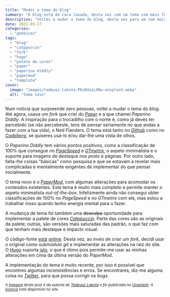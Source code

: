 ```yaml
---
title: "Mudei o tema do blog"
summary: "O blog está de cara lavada, desta vez com um tema com mais funcionalidades"
description: "Voltei a mudar o tema do blog, desta vez para um com mais funcionalidades"
date: 2022-03-17
categories: 
  - "geekices"
tags:
  - "blog"
  - "catppuccin"
  - "fork"
  - "hugo"
  - "palete de cores"
  - "paper"
  - "paperino diddly"
  - "papermod"
  - "template"
cover:
  image: "images/tadeusz-lakota-P6vDUuzL90w-unsplash.webp"
  alt: "tema novo"
---
```


Num notícia que surpreende zero pessoas, voltei a mudar o tema do *blog*. Até agora, usava um *fork* que criei do *[Paper](https://github.com/nanxiaobei/hugo-paper)* e a que chamei *Paperino Diddly*. A inspiração para o trocadilho com o nome é, como já deves ter percebido (se não percebeste, tens de pensar seriamente no que andas a fazer com a tua vida), o Ned Flanders. O tema está tanto no [*Github*](https://github.com/brunomiguel/blog.brunomiguel.net/) como no [*Codeberg*](https://codeberg.org/brunomiguel/blog.brunomiguel.net), se quiseres usá-lo e/ou dar-lhe uma vista de olhos.

O *Paperino Diddly* tem vários pontos positivos, como a classificação de 100% que consegue no [*PageSpeed*](https://pagespeed.web.dev/) e [*GTmetrix*](https://gtmetrix.com/), o aspeto minimalista e o suporte para imagens de destaque nos *posts* e páginas. Por outro lado, falta-lhe coisas "básicas" como pesquisa e que se estavam a revelar mais complicadas e mentalmente exigentes de implementar do que pensei inicialmente.

O tema novo é o *[PaperMod](https://github.com/adityatelange/hugo-PaperMod/)*, com algumas alterações para acomodar os conteúdos existentes. Este tema é muito mais completo e permite manter o aspeto minimalista _out-of-the-box_. Infelizmente ainda não consegui obter classificações de 100% no *PageSpeed* e no *GTmetrix* com ele, mas estou a trabalhar nisso quando tenho energia mental para o fazer.

A mudança de tema foi também uma ~~desculpa~~ oportunidade para implementar a palete de cores *[Catppuccin](https://github.com/catppuccin/catppuccin)*. Parte das cores são as originais da palete; outras, são versões mais saturadas das padrão, o que faz com que tenham mais destaque e impacto visual.

O código-fonte [está](https://github.com/brunomiguel/blog.brunomiguel.net/) [online](https://codeberg.org/brunomiguel/blog.brunomiguel.net). Desta vez, ao invés de criar um *fork*, decidi usar o original como submódulo *git* e implementar as alterações na raiz do site. O [Hugo](https://gohugo.io/) suporta [isto](https://gohugo.io/templates/lookup-order/), o que é ótimo pois permite-me usar as minhas alterações em cima da última versão do *PaperMod*.

A implementação do tema é muito recente, por isso é possível que encontres algumas inconsistências e erros. Se encontrares, diz-me alguma coisa no *[Twitter](https://twitter.com/brunomiguel)*, para que possa corrigir os _bugs_.

<small>_A [imagem](https://unsplash.com/photos/P6vDUuzL90w) deste post é da autoria de [Tadeusz Lakota](https://unsplash.com/@tadekl) e foi publicada no [Unsplash](https://unsplash.com). A [licença](https://unsplash.com/license) está disponível no site._</small>
